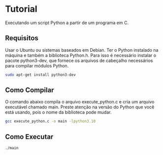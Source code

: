 # Tutorial
Executando um script Python a partir de um programa em C.

## Requisitos
Usar o Ubuntu ou sistemas baseados em Debian.
Ter o Python instalado na máquina e também a biblioteca Python.h. Para isso é necessário instalar o pacote python3-dev, que fornece os arquivos de cabeçalho necessários para compilar módulos Python.

```bash
sudo apt-get install python3-dev
```

## Como Compilar
O comando abaixo compila o arquivo execute_python.c e cria um arquivo executável chamado main. Preste atenção na versão do Python que você está usando, pois o nome da biblioteca pode mudar.


```bash
gcc execute_python.c -o main -lpython3.10
```

## Como Executar

```bash
./main
```
